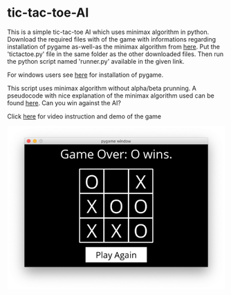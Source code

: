 # tic-tac-toe-AI
This is a simple tic-tac-toe AI which uses minimax algorithm in python. Download the required files with of the game with informations regarding installation of pygame as-well-as the minimax algorithm from [here](https://github.com/wncc/SoC-Winter/tree/main/tic-tac-toe). Put the 'tictactoe.py' file in the same folder as the other downloaded files. Then run the python script named 'runner.py' available in the given link.

For windows users see [here](https://www.pygame.org/wiki/GettingStarted) for installation of pygame.

This script uses minimax algorithm without alpha/beta prunning. A pseudocode with nice explanation of the minimax algorithm used can be found [here](https://www.neverstopbuilding.com/blog/minimax). Can you win against the AI?

Click [here](https://drive.google.com/file/d/1h30PflUVT1wxjmkVi7xQfKOsDAUIjaDZ/view?usp=sharing) for video instruction and demo of the game

   ![](game.png)
